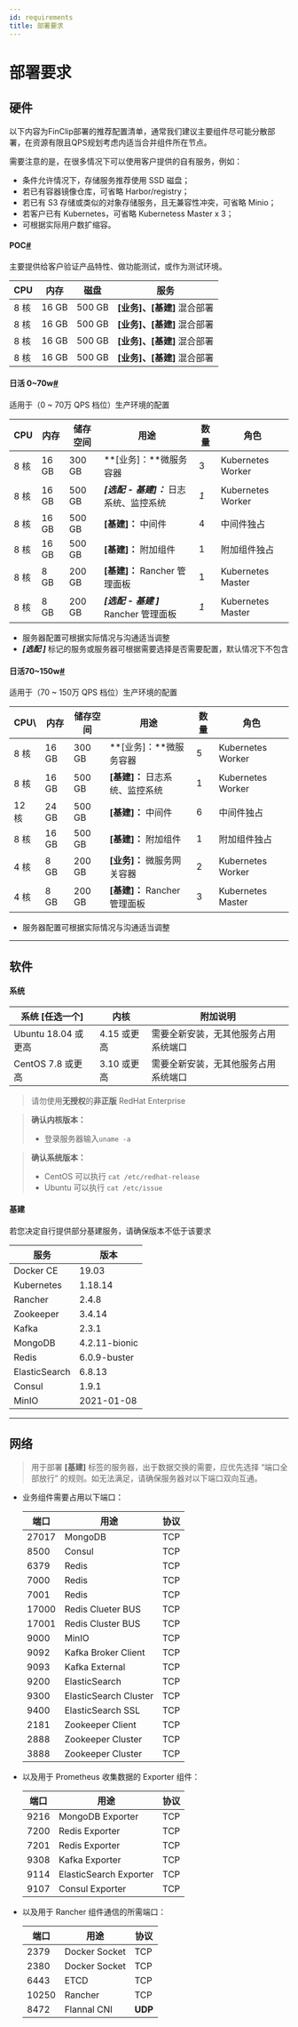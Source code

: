```yaml
---
id: requirements
title: 部署要求
---
```


# 部署要求
## 硬件

以下内容为FinClip部署的推荐配置清单，通常我们建议主要组件尽可能分散部署，在资源有限且QPS规划考虑内适当合并组件所在节点。

需要注意的是，在很多情况下可以使用客户提供的自有服务，例如：
- 条件允许情况下，存储服务推荐使用 SSD 磁盘；
- 若已有容器镜像仓库，可省略 Harbor/registry；
- 若已有 S3 存储或类似的对象存储服务，且无兼容性冲突，可省略 Minio；
- 若客户已有 Kubernetes，可省略 Kubernetess Master x 3；
- 可根据实际用户数扩缩容。

#### POC[#](https://devops.finclip.com/docs/requirements#poc)
主要提供给客户验证产品特性、做功能测试，或作为测试环境。

| CPU  | 内存  | 磁盘   | 服务                        |
| ---- | ----- | ------ | --------------------------- |
| 8 核 | 16 GB | 500 GB | **[业务]、[基建]** 混合部署 |
| 8 核 | 16 GB | 500 GB | **[业务]、[基建]** 混合部署 |
| 8 核 | 16 GB | 500 GB | **[业务]、[基建]** 混合部署 |
| 8 核 | 16 GB | 500 GB | **[业务]、[基建]** 混合部署 |

#### 日活 0~70w[#](https://devops.finclip.com/docs/requirements#日活-070w)
适用于（0 ~ 70万 QPS 档位）生产环境的配置

| CPU  | 内存  | 储存空间 | 用途                                     | 数量 | 角色              |
| ---- | ----- | -------- | ---------------------------------------- | ---- | ----------------- |
| 8 核 | 16 GB | 300 GB   | **[业务]：**微服务容器                   | 3    | Kubernetes Worker |
| 8 核 | 16 GB | 500 GB   | ***[选配 - 基建]：*** 日志系统、监控系统 | *1*  | Kubernetes Worker |
| 8 核 | 16 GB | 500 GB   | **[基建]：** 中间件                      | 4    | 中间件独占        |
| 8 核 | 16 GB | 500 GB   | **[基建]：** 附加组件                    | 1    | 附加组件独占      |
| 8 核 | 8 GB  | 200 GB   | **[基建]：** Rancher 管理面板            | 1    | Kubernetes Master |
| 8 核 | 8 GB  | 200 GB   | ***[选配 - 基建 ]*** Rancher 管理面板    | *1*  | Kubernetes Master |

* 服务器配置可根据实际情况与沟通适当调整
* ***[选配 ]*** 标记的服务或服务器可根据需要选择是否需要配置，默认情况下不包含


#### 日活70~150w[#](https://devops.finclip.com/docs/requirements#日活70150w)
适用于（70 ~ 150万 QPS 档位）生产环境的配置

| CPU\  | 内存  | 储存空间 | 用途                            | 数量 | 角色              |
| ----- | ----- | -------- | ------------------------------- | ---- | ----------------- |
| 8 核  | 16 GB | 300 GB   | **[业务]：**微服务容器          | 5    | Kubernetes Worker |
| 8 核  | 16 GB | 500 GB   | **[基建]：** 日志系统、监控系统 | 1    | Kubernetes Worker |
| 12 核 | 24 GB | 500 GB   | **[基建]：** 中间件             | 6    | 中间件独占        |
| 8 核  | 16 GB | 500 GB   | **[基建]：** 附加组件           | 1    | 附加组件独占      |
| 4 核  | 8 GB  | 200 GB   | **[业务]：** 微服务网关容器      | 2    | Kubernetes Worker |
| 4 核  | 8 GB  | 200 GB   | **[基建]：** Rancher 管理面板   | 3    | Kubernetes Master |

* 服务器配置可根据实际情况与沟通适当调整

----

## 软件

#### 系统

| 系统 [任选一个]     | 内核        | 附加说明                             |
| ------------------- | ----------- | ------------------------------------ |
| Ubuntu 18.04 或更高 | 4.15 或更高 | 需要全新安装，无其他服务占用系统端口 |
| CentOS 7.8 或更高   | 3.10 或更高 | 需要全新安装，无其他服务占用系统端口 |

> 请勿使用**无授权**的**非正版** RedHat Enterprise

>**确认内核版本：**
>* 登录服务器输入`uname -a`

>**确认系统版本：**
>- CentOS 可以执行 `cat /etc/redhat-release`
>- Ubuntu 可以执行 `cat /etc/issue`



#### 基建
若您决定自行提供部分基建服务，请确保版本不低于该要求

| 服务          | 版本          |
| ------------- | ------------- |
| Docker CE     | 19.03         |
| Kubernetes    | 1.18.14       |
| Rancher       | 2.4.8         |
| Zookeeper     | 3.4.14        |
| Kafka         | 2.3.1         |
| MongoDB       | 4.2.11-bionic |
| Redis         | 6.0.9-buster  |
| ElasticSearch | 6.8.13        |
| Consul        | 1.9.1         |
| MinIO         | 2021-01-08    |

----

## 网络
>用于部署 **[基建]** 标签的服务器，出于数据交换的需要，应优先选择 “端口全部放行” 的规则。如无法满足，请确保服务器对以下端口双向互通。

* 业务组件需要占用以下端口：

  | 端口  | 用途                  | 协议 |
  | ----- | --------------------- | ---- |
  | 27017 | MongoDB               | TCP  |
  | 8500  | Consul                | TCP  |
  | 6379  | Redis                 | TCP  |
  | 7000  | Redis                 | TCP  |
  | 7001  | Redis                 | TCP  |
  | 17000 | Redis Clueter BUS     | TCP  |
  | 17001 | Redis Cluster BUS     | TCP  |
  | 9000  | MinIO                 | TCP  |
  | 9092  | Kafka Broker Client   | TCP  |
  | 9093  | Kafka External        | TCP  |
  | 9200  | ElasticSearch         | TCP  |
  | 9300  | ElasticSearch Cluster | TCP  |
  | 9400  | ElasticSearch SSL     | TCP  |
  | 2181  | Zookeeper Client      | TCP  |
  | 2888  | Zookeeper Cluster     | TCP  |
  | 3888  | Zookeeper Cluster     | TCP  |

* 以及用于 Prometheus 收集数据的 Exporter 组件：

  | 端口 | 用途                   | 协议 |
  | ---- | ---------------------- | ---- |
  | 9216 | MongoDB Exporter       | TCP  |
  | 7200 | Redis Exporter         | TCP  |
  | 7201 | Redis Exporter         | TCP  |
  | 9308 | Kafka Exporter         | TCP  |
  | 9114 | ElasticSearch Exporter | TCP  |
  | 9107 | Consul Exporter        | TCP  |

* 以及用于 Rancher 组件通信的所需端口：

  | 端口  | 用途          | 协议    |
  | ----- | ------------- | ------- |
  | 2379  | Docker Socket | TCP     |
  | 2380  | Docker Socket | TCP     |
  | 6443  | ETCD          | TCP     |
  | 10250 | Rancher       | TCP     |
  | 8472  | Flannal CNI   | **UDP** |

